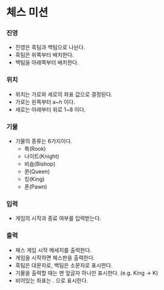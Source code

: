 # 체스 미션

### 진영

- 진영은 흑팀과 백팀으로 나뉜다.
- 흑팀은 위쪽부터 배치한다.
- 백팀을 아래쪽부터 배치한다.

### 위치

- 위치는 가로와 세로의 좌표 값으로 결정된다.
- 가로는 왼쪽부터 a~h 이다.
- 세로는 아래부터 위로 1~8 이다.

### 기물

- 기물의 종류는 6가지이다. 
  - 룩(Rook)
  - 나이트(Knight)
  - 비숍(Bishop)
  - 퀸(Queen)
  - 킹(King)
  - 폰(Pawn)

### 입력

- 게임의 시작과 종료 여부를 입력받는다.

### 출력

- 체스 게임 시작 메세지를 출력한다.
- 게임을 시작하면 체스판을 출력한다.
- 흑팀은 대문자로, 백팀은 소문자로 표시한다.
- 기물을 출력할 때는 맨 앞글자 하나만 표시한다. (e.g. King -> K)
- 비어있는 좌표는 . 으로 표시한다.
